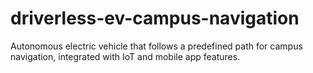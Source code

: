 # driverless-ev-campus-navigation
Autonomous electric vehicle that follows a predefined path for campus navigation, integrated with IoT and mobile app features.
